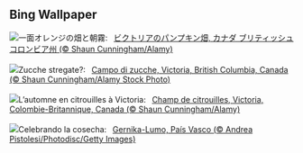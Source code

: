 ## Bing Wallpaper
![](https://www.bing.com/th?id=OHR.PumpkinMist_JA-JP6129439723_UHD.jpg&w=1000)一面オレンジの畑と朝霧:&nbsp;&ensp;[ビクトリアのパンプキン畑, カナダ ブリティッシュコロンビア州 (© Shaun Cunningham/Alamy)](https://www.bing.com/th?id=OHR.PumpkinMist_JA-JP6129439723_UHD.jpg)
<br><br/>
![](https://www.bing.com/th?id=OHR.PumpkinMist_IT-IT9256406866_UHD.jpg&w=1000)Zucche stregate?:&nbsp;&ensp;[Campo di zucche, Victoria, British Columbia, Canada (© Shaun Cunningham/Alamy Stock Photo)](https://www.bing.com/th?id=OHR.PumpkinMist_IT-IT9256406866_UHD.jpg)
<br><br/>
![](https://www.bing.com/th?id=OHR.PumpkinMist_FR-FR4008635206_UHD.jpg&w=1000)L’automne en citrouilles à Victoria:&nbsp;&ensp;[Champ de citrouilles, Victoria, Colombie-Britannique, Canada (© Shaun Cunningham/Alamy)](https://www.bing.com/th?id=OHR.PumpkinMist_FR-FR4008635206_UHD.jpg)
<br><br/>
![](https://www.bing.com/th?id=OHR.GernikaAgriculturalFair_ES-ES3036304498_UHD.jpg&w=1000)Celebrando la cosecha:&nbsp;&ensp;[Gernika-Lumo, País Vasco (© Andrea Pistolesi/Photodisc/Getty Images)](https://www.bing.com/th?id=OHR.GernikaAgriculturalFair_ES-ES3036304498_UHD.jpg)
<br><br/>
